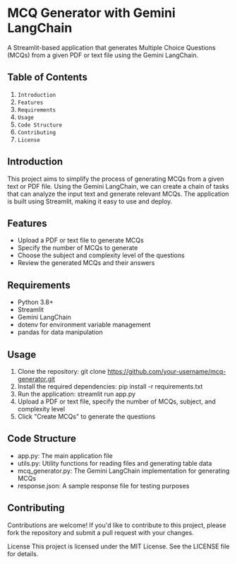 # MCQ Generator with Gemini LangChain
A Streamlit-based application that generates Multiple Choice Questions (MCQs) from a given PDF or text file using the Gemini LangChain.

## Table of Contents
1. `Introduction`
2. `Features`
3. `Requirements`
4. `Usage`
5. `Code Structure`
6. `Contributing`
7. `License`

## Introduction
This project aims to simplify the process of generating MCQs from a given text or PDF file. Using the Gemini LangChain, we can create a chain of tasks that can analyze the input text and generate relevant MCQs. The application is built using Streamlit, making it easy to use and deploy.

## Features
- Upload a PDF or text file to generate MCQs
- Specify the number of MCQs to generate
- Choose the subject and complexity level of the questions
- Review the generated MCQs and their answers

## Requirements
- Python 3.8+
- Streamlit
- Gemini LangChain
- dotenv for environment variable management
- pandas for data manipulation

## Usage
1. Clone the repository: git clone https://github.com/your-username/mcq-generator.git
2. Install the required dependencies: pip install -r requirements.txt
3. Run the application: streamlit run app.py
4. Upload a PDF or text file, specify the number of MCQs, subject, and complexity level
5. Click "Create MCQs" to generate the questions

## Code Structure
- app.py: The main application file
- utils.py: Utility functions for reading files and generating table data
- mcq_generator.py: The Gemini LangChain implementation for generating MCQs
- response.json: A sample response file for testing purposes

## Contributing
Contributions are welcome! If you'd like to contribute to this project, please fork the repository and submit a pull request with your changes.

License
This project is licensed under the MIT License. See the LICENSE file for details.
